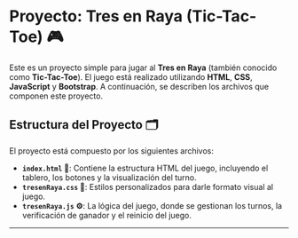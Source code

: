 # Proyecto: Tres en Raya (Tic-Tac-Toe) 🎮

Este es un proyecto simple para jugar al **Tres en Raya** (también conocido como **Tic-Tac-Toe**). El juego está realizado utilizando **HTML**, **CSS**, **JavaScript** y **Bootstrap**. A continuación, se describen los archivos que componen este proyecto.

## Estructura del Proyecto 🗂️

El proyecto está compuesto por los siguientes archivos:
- **`index.html` 📝**: Contiene la estructura HTML del juego, incluyendo el tablero, los botones y la visualización del turno.
- **`tresenRaya.css` 🎨**: Estilos personalizados para darle formato visual al juego.
- **`tresenRaya.js` ⚙️**: La lógica del juego, donde se gestionan los turnos, la verificación de ganador y el reinicio del juego.

---


